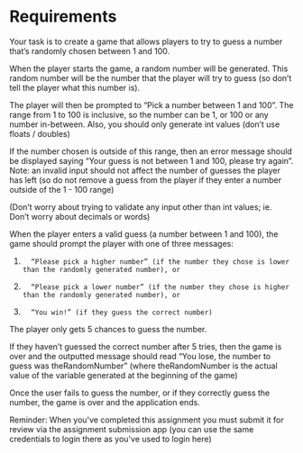 # Requirements
Your task is to create a game that allows players to try to guess a number that’s randomly chosen between 1 and 100.

When the player starts the game, a random number will be generated. This random number will be the number that the player will try to guess (so don’t tell the player what this number is).

The player will then be prompted to “Pick a number between 1 and 100”. The range from 1 to 100 is inclusive, so the number can be 1, or 100 or any number in-between. Also, you should only generate int values (don’t use floats / doubles)

If the number chosen is outside of this range, then an error message should be displayed saying “Your guess is not between 1 and 100, please try again”. Note: an invalid input should not affect the number of guesses the player has left (so do not remove a guess from the player if they enter a number outside of the 1 - 100 range)

(Don’t worry about trying to validate any input other than int values; ie. Don’t worry about decimals or words)

When the player enters a valid guess (a number between 1 and 100), the game should prompt the player with one of three messages:


1.       “Please pick a higher number” (if the number they chose is lower than the randomly generated number), or


2.       “Please pick a lower number” (if the number they chose is higher than the randomly generated number), or


3.       “You win!” (if they guess the correct number)


The player only gets 5 chances to guess the number.

If they haven’t guessed the correct number after 5 tries, then the game is over and the outputted message should read “You lose, the number to guess was theRandomNumber” (where theRandomNumber is the actual value of the variable generated at the beginning of the game)

Once the user fails to guess the number, or if they correctly guess the number, the game is over and the application ends.

Reminder: When you've completed this assignment you must submit it for review via the assignment submission app (you can use the same credentials to login there as you've used to login here)
